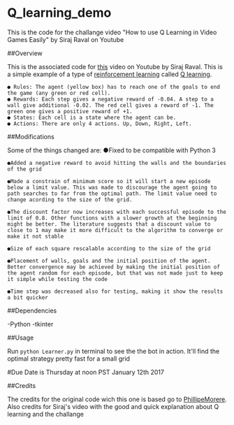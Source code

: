 # Q_learning_demo
This is the code for the challange video "How to use Q Learning in Video Games Easily" by Siraj Raval on Youtube

##Overview

This is the associated code for [this](https://youtu.be/A5eihauRQvo) video on Youtube by Siraj Raval. This is a simple example of a type of [reinforcement learning](https://en.wikipedia.org/wiki/Reinforcement_learning)
called [Q learning](https://en.wikipedia.org/wiki/Q-learning). 


	● Rules: The agent (yellow box) has to reach one of the goals to end the game (any green or red cell).
	● Rewards: Each step gives a negative reward of -0.04. A step to a wall give additional -0.02. The red cell gives a reward of -1. The green one gives a positive reward of +1.
	● States: Each cell is a state where the agent can be.
	● Actions: There are only 4 actions. Up, Down, Right, Left.

##Modifications

Some of the things changed are:
	●Fixed to be compatible with Python 3
	
	●Added a negative reward to avoid hitting the walls and the boundaries of the grid
	
	●Made a constrain of minimum score so it will start a new episode below a limit value. This was made to discourage the agent going to path searches to far from the optimal path. The limit value need to change acording to the size of the grid.
	
	●The discount factor now increases with each successful episode to the limit of 0.8. Other functions with a slower growth at the beginning might be better. The literature suggests that a discount value to close to 1 may make it more difficult to the algorithm to converge or make it not stable
	
	●Size of each square rescalable according to the size of the grid
	
	●Placement of walls, goals and the initial position of the agent. Better convergence may be achieved by making the initial position of the agent random for each episode, but that was not made just to keep it simple while testing the code
	
	●Time step was decreased also for testing, making it show the results a bit quicker 
	

##Dependencies

-Python 
-tkinter

##Usage

Run `python Learner.py` in terminal to see the the bot in action. It'll find the optimal strategy pretty fast for a small grid

#Due Date is Thursday at noon PST January 12th 2017

##Credits

The credits for the original code wich this one is based go to [PhillipeMorere](https://github.com/PhilippeMorere).
Also credits for Siraj's video with the good and quick explanation about Q learning and the challange
